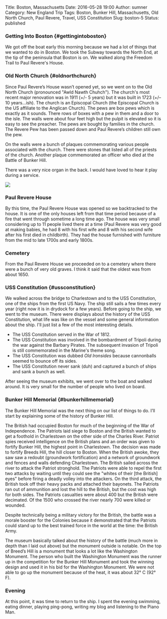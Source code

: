 Title: Boston, Massachusetts
Date: 2016-05-28 19:00
Author: sumner
Category: New England Trip
Tags: Boston, Bunker Hill, Massachusetts, Old North Church, Paul Revere, Travel, USS Constitution
Slug: boston-5
Status: published

### Getting Into Boston {#gettingintoboston}

We got off the boat early this morning because we had a lot of things that we
wanted to do in Boston. We took the Subway towards the North End, at the tip of
the peninsula that Boston is on. We walked along the Freedom Trail to Paul
Revere's House.

### Old North Church {#oldnorthchurch}

Since Paul Revere’s House wasn’t opened yet, so we went on to the Old North
Church (pronounced "Awld Nawth Chuhch"). The church's most recent major
renovation was in 1911 (+/- 5 years) but it was built in 1723 (+/–10
years...ish). The church is an Episcopal Church (the Episcopal Church is the US
affiliate to the Anglican Church). The pews are box pews which is exactly as it
sounds. There rows of boxes with a pew in them and a door to the isle. The walls
were about four feet high but the pulpit is elevated so it is easy to see the
preacher. The pews are bought by families in the church. The Revere Pew has been
passed down and Paul Revere’s children still own the pew.

On the walls were a bunch of plaques commemorating various people associated
with the church. There were stones that listed all of the priests of the church.
Another plaque commemorated an officer who died at the Battle of Bunker Hill.

There was a very nice organ in the back. I would have loved to hear it play
during a service.

[![]({filename}/images/new-england-trip/old-north-church.jpg)]({filename}/images/new-england-trip/old-north-church.jpg)

### Paul Revere House

By this time, the Paul Revere House was opened so we backtracked to the house.
It is one of the only houses left from that time period because of a fire that
went through sometime a long time ago. The house was very small considering up
to 11 people lived there at a time (Paul Revere was very good at making babies,
he had 8 with his first wife and 8 with his second wife after his first died in
childbirth). They had the house furnished with furniture from the mid to late
1700s and early 1800s.

### Cemetery

From the Paul Revere House we proceeded on to a cemetery where there were a
bunch of very old graves. I think it said that the oldest was from about 1650.

### USS Constitution {#ussconstitution}

We walked across the bridge to Charlestown and to the USS Constitution, one of
the ships from the first US Navy. The ship still sails a few times every year
(right now it is in drydock for a few years). Before going to the ship, we went
to the museum. There were displays about the history of the USS Constitution,
what life was like on the vessel and some general information about the ship.
I'll just list a few of the most interesting details.

-   The USS Constitution served in the War of 1812.
-   The USS Constitution was involved in the bombardment of Tripoli during the
    war against the Barbary Pirates. The subsequent invasion of Tripoli is still
    commemorated in the Marine's theme song.
-   The USS Constitution was dubbed *Old Ironsides* because cannonballs seemed
    to bounce off its sides.
-   The USS Constitution never sank (duh) and captured a bunch of ships and sank
    a bunch as well.

After seeing the museum exhibits, we went over to the boat and walked around. It
is very small for the number of people who lived on board.

### Bunker Hill Memorial {#bunkerhillmemorial}

The Bunker Hill Memorial was the next thing on our list of things to do.  I’ll
start by explaining some of the history of Bunker Hill.

The British had occupied Boston for much of the beginning of the War of
Independence. The Patriots laid siege to Boston and the British wanted to get a
foothold in Charlestown on the other side of the Charles River.  Patriot spies
received intelligence on the British plans and an order was given to fortify
Bunker Hill, the highest point in Charlestown. The decision was made to fortify
Breeds Hill, the hill closer to Boston.  When the British awoke, they saw saw a
redoubt (groundwork fortification) and a network of groundwork and fences and
walls defending Charlestown. The British sailed across the river to attack the
Patriot stronghold. The Patriots were able to repel the first two attacks by
waiting until they could see the "whites of their \[the British\] eyes" before
firing a deadly volley into the attackers. On the third attack, the British took
off their heavy packs and attached their bayonets. The Patriots ran out of
ammunition and lost the hill to the British, but the cost was high for both
sides. The Patriots casualties were about 400 but the British were decimated. Of
the 1500 who crossed the river nearly 700 were killed or wounded.

Despite technically being a military victory for the British, the battle was a
morale booster for the Colonies because it demonstrated that the Patriots could
stand up to the best trained force in the world at the time: the British Army.

The museum basically talked about the history of the battle (much more in depth
than I laid out above) but the monument outside is notable. On the top of
Breed’s Hill is a monument that looks a lot like the Washington Monument. The
person who built the Washington Monument was the runner up in the competition
for the Bunker Hill Monument and took the winning design and used it in his bid
for the Washington Monument.  We were not able to go up the monument because of
the heat, it was about 32° C (92° F).

### Evening

At this point, it was time to return to the ship. I spent the evening swimming,
eating dinner, playing ping-pong, writing my blog and listening to the Piano
Man.
